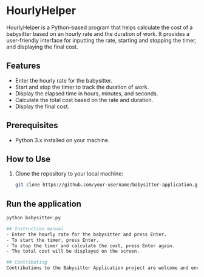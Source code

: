# HourlyHelper
HourlyHelper is a Python-based program that helps calculate the cost of a babysitter based on an hourly rate and the duration of work. It provides a user-friendly interface for inputting the rate, starting and stopping the timer, and displaying the final cost.

## Features

- Enter the hourly rate for the babysitter.
- Start and stop the timer to track the duration of work.
- Display the elapsed time in hours, minutes, and seconds.
- Calculate the total cost based on the rate and duration.
- Display the final cost.

## Prerequisites

- Python 3.x installed on your machine.

## How to Use

1. Clone the repository to your local machine:
   ```bash
   git clone https://github.com/your-username/babysitter-application.git

## Run the application
   ```bash
   python babysitter.py

## Instruction manual
- Enter the hourly rate for the babysitter and press Enter.
- To start the timer, press Enter.
- To stop the timer and calculate the cost, press Enter again.
- The total cost will be displayed on the screen.

## Contributing
Contributions to the Babysitter Application project are welcome and encouraged. If you find any bugs, have feature requests, or want to make improvements, please feel free to open issues and pull requests in this repository.
